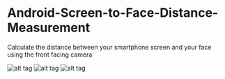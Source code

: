 Android-Screen-to-Face-Distance-Measurement
===========================================

Calculate the distance between your smartphone screen and your face using the front facing camera

![alt tag](https://raw.github.com/philiiiiiipp/Android-Screen-to-Face-Distance-Measurement/master/Images/near.png)
![alt tag](https://raw.github.com/username/projectname/branch/path/to/img.png)
![alt tag](https://raw.github.com/username/projectname/branch/path/to/img.png)

